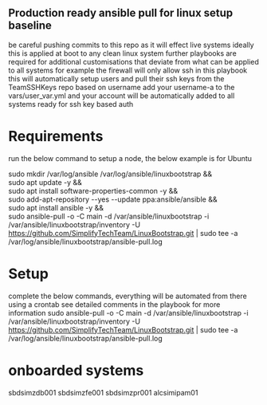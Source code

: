## Production ready ansible pull for linux setup baseline
be careful pushing commits to this repo as it will effect live systems
ideally this is applied at boot to any clean linux system
further playbooks are required for additional customisations that deviate from what can be applied to all systems
for example the firewall will only allow ssh in this playbook 
this will automatically setup users and pull their ssh keys from the TeamSSHKeys repo based on username
add your username-a to the vars/user_var.yml and your account will be automatically added to all systems ready for ssh key based auth

# Requirements
run the below command to setup a node, the below example is for Ubuntu

sudo mkdir /var/log/ansible /var/log/ansible/linuxbootstrap && \
sudo apt update -y && \
sudo apt install software-properties-common -y && \
sudo add-apt-repository --yes --update ppa:ansible/ansible && \
sudo apt install ansible -y && \
sudo ansible-pull -o -C main -d /var/ansible/linuxbootstrap -i /var/ansible/linuxbootstrap/inventory -U https://github.com/SimplifyTechTeam/LinuxBootstrap.git | sudo tee -a /var/log/ansible/linuxbootstrap/ansible-pull.log

# Setup
complete the below commands, everything will be automated from there using a crontab
see detailed comments in the playbook for more information
sudo ansible-pull -o -C main -d /var/ansible/linuxbootstrap -i /var/ansible/linuxbootstrap/inventory -U https://github.com/SimplifyTechTeam/LinuxBootstrap.git | sudo tee -a /var/log/ansible/linuxbootstrap/ansible-pull.log

# onboarded systems
sbdsimzdb001
sbdsimzfe001
sbdsimzpr001
alcsimipam01